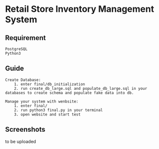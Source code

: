 # Retail Store Inventory Management System

## Requirement

    PostgreSQL
    Python3

## Guide

    Create Database:
        1. enter final/db_initialization
        2. run create_db_large.sql and populate_db_large.sql in your databases to create schema and populate fake data into db.
    
    Manage your system with wenbsite:
        1. enter final/
        2. run python3 final.py in your terminal
        3. open website and start test

## Screenshots

to be uploaded
